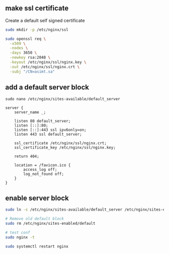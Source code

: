 ## make ssl certificate
Create a default self signed certificate
```bash
sudo mkdir -p /etc/nginx/ssl

sudo openssl req \
  -x509 \
  -nodes \
  -days 3650 \
  -newkey rsa:2048 \
  -keyout /etc/nginx/ssl/nginx.key \
  -out /etc/nginx/ssl/nginx.crt \
  -subj "/CN=asimt.sa"
```


## add a default server block
`sudo nano /etc/nginx/sites-available/default_server`
```nginx
server {
    server_name _;

    listen 80 default_server;
    listen [::]:80;
    listen [::]:443 ssl ipv6only=on;
    listen 443 ssl default_server;

    ssl_certificate /etc/nginx/ssl/nginx.crt;
    ssl_certificate_key /etc/nginx/ssl/nginx.key;

    return 404;

    location = /favicon.ico { 
        access_log off; 
        log_not_found off; 
    }
}
```


## enable server block
```bash
sudo ln -s /etc/nginx/sites-available/default_server /etc/nginx/sites-enabled/default_server

# Remove old default block
sudo rm /etc/nginx/sites-enabled/default

# test conf
sudo nginx -t

sudo systemctl restart nginx
```
